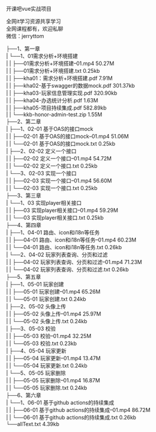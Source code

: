 开课吧vue实战项目

全网it学习资源共享学习<br>全网课程都有，欢迎私聊<br>微信：jerryttom<br>

├──1、第一章<br> | └──1、01需求分析+环境搭建<br> | | ├──01需求分析+环境搭建–01.mp4 50.27M<br> | | ├──01需求分析+环境搭建.txt 0.25kb<br> | | ├──kha01：需求分析+环境搭建.pdf 7.91M<br> | | ├──kha02-基于swagger的数据mock.pdf 301.37kb<br> | | ├──kha03-玩家信息管理实现.pdf 320.90kb<br> | | ├──kha04-办选统计分析.pdf 1.63M<br> | | ├──kha05-项目持续集成.pdf 582.89kb<br> | | └──kkb-honor-admin-test.zip 1.55M<br> ├──2、第二章<br> | ├──1、02-01 基于OAS的接口mock<br> | | ├──02-01 基于OAS的接口mock–01.mp4 51.06M<br> | | └──02-01 基于OAS的接口mock.txt 0.25kb<br> | ├──2、02-02 定义一个接口<br> | | ├──02-02 定义一个接口–01.mp4 54.72M<br> | | └──02-02 定义一个接口.txt 0.25kb<br> | └──3、02-03 实现一个接口<br> | | ├──02-03 实现一个接口–01.mp4 56.60M<br> | | └──02-03 实现一个接口.txt 0.25kb<br> ├──3、第三章<br> | └──1、03 实现player相关接口<br> | | ├──03 实现player相关接口–01.mp4 59.29M<br> | | └──03 实现player相关接口.txt 0.25kb<br> ├──4、第四章<br> | ├──1、04-01 路由、icon和i18n等任务<br> | | ├──04-01 路由、icon和i18n等任务–01.mp4 60.23M<br> | | └──04-01 路由、icon和i18n等任务.txt 0.26kb<br> | └──2、04-02 玩家列表查询、分页和过滤<br> | | ├──04-02 玩家列表查询、分页和过滤–01.mp4 71.23M<br> | | └──04-02 玩家列表查询、分页和过滤.txt 0.26kb<br> ├──5、第五章<br> | ├──1、05-01 玩家创建<br> | | ├──05-01 玩家创建–01.mp4 65.26M<br> | | └──05-01 玩家创建.txt 0.24kb<br> | ├──2、05-02 头像上传<br> | | ├──05-02 头像上传–01.mp4 25.97M<br> | | └──05-02 头像上传.txt 0.24kb<br> | ├──3、05-03 校验<br> | | ├──05-03 校验–01.mp4 32.25M<br> | | └──05-03 校验.txt 0.23kb<br> | ├──4、05-04 玩家更新<br> | | ├──05-04 玩家更新–01.mp4 13.47M<br> | | └──05-04 玩家更新.txt 0.24kb<br> | └──5、05-05 玩家删除<br> | | ├──05-05 玩家删除–01.mp4 16.87M<br> | | └──05-05 玩家删除.txt 0.24kb<br> ├──6、第六章<br> | └──1、06-01 基于github actions的持续集成<br> | | ├──06-01 基于github actions的持续集成–01.mp4 86.72M<br> | | └──06-01 基于github actions的持续集成.txt 0.26kb<br> └──allText.txt 4.39kb